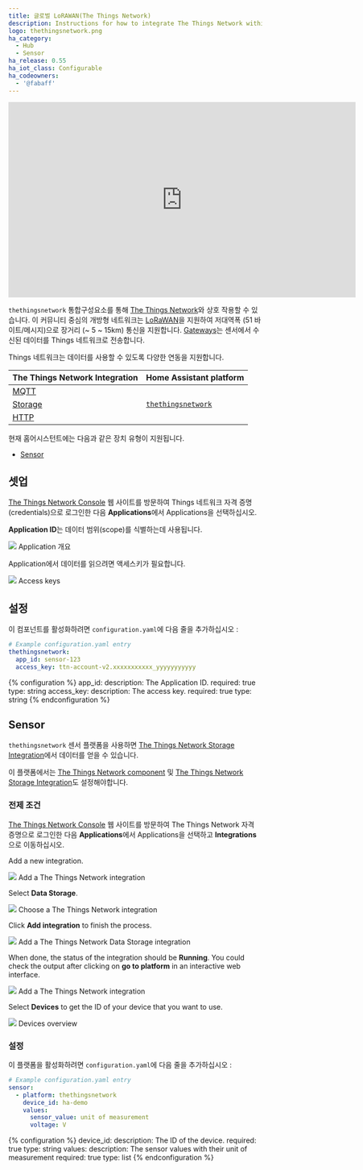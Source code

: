 ```yaml
---
title: 글로벌 LoRAWAN(The Things Network)
description: Instructions for how to integrate The Things Network within Home Assistant.
logo: thethingsnetwork.png
ha_category:
  - Hub
  - Sensor
ha_release: 0.55
ha_iot_class: Configurable
ha_codeowners:
  - '@fabaff'
---
```


<div class='videoWrapper'>
<iframe width="690" height="388" src="https://www.youtube.com/embed/Q2So47rLOqg" frameborder="0" allow="accelerometer; autoplay; encrypted-media; gyroscope; picture-in-picture" allowfullscreen></iframe>
</div>

`thethingsnetwork` 통합구성요소를 통해 [The Things Network](https://www.thethingsnetwork.org)와 상호 작용할 수 있습니다. 이 커뮤니티 중심의 개방형 네트워크는 [LoRaWAN](https://www.lora-alliance.org/)을 지원하여 저대역폭 (51 바이트/메시지)으로 장거리 (~ 5 ~ 15km) 통신을 지원합니다. [Gateways](https://www.thethingsnetwork.org/docs/gateways/)는 센서에서 수신된 데이터를 Things 네트워크로 전송합니다.

Things 네트워크는 데이터를 사용할 수 있도록 다양한 연동을 지원합니다.

| The Things Network Integration | Home Assistant platform |
|---|---|
| [MQTT](https://www.thethingsnetwork.org/docs/applications/mqtt/) | |
| [Storage](https://www.thethingsnetwork.org/docs/applications/storage/) | [`thethingsnetwork`](#sensor) |
| [HTTP](https://www.thethingsnetwork.org/docs/applications/http/) | |

현재 홈어시스턴트에는 다음과 같은 장치 유형이 지원됩니다.

- [Sensor](#sensor)

## 셋업

[The Things Network Console](https://console.thethingsnetwork.org/) 웹 사이트를 방문하여 Things 네트워크 자격 증명(credentials)으로 로그인한 다음 **Applications**에서 Applications을 선택하십시오.

**Application ID**는 데이터 범위(scope)를 식별하는데 사용됩니다.

<p class='img'>
<img src='/images/integrations/thethingsnetwork/applications.png' />
Application 개요
</p>

Application에서 데이터를 읽으려면 액세스키가 필요합니다.

<p class='img'>
<img src='/images/integrations/thethingsnetwork/access_key.png' />
Access keys
</p>

## 설정

이 컴포넌트를 활성화하려면 `configuration.yaml`에 다음 줄을 추가하십시오 :

```yaml
# Example configuration.yaml entry
thethingsnetwork:
  app_id: sensor-123
  access_key: ttn-account-v2.xxxxxxxxxxx_yyyyyyyyyyy
```

{% configuration %}
app_id:
  description: The Application ID.
  required: true
  type: string
access_key:
  description: The access key.
  required: true
  type: string
{% endconfiguration %}

## Sensor

`thethingsnetwork` 센서 플랫폼을 사용하면 [The Things Network Storage Integration](https://www.thethingsnetwork.org/docs/applications/storage/)에서 데이터를 얻을 수 있습니다.

이 플랫폼에서는 [The Things Network component](#configuration) 및 [The Things Network Storage Integration](https://www.thethingsnetwork.org/docs/applications/storage/)도 설정해야합니다.

### 전제 조건

[The Things Network Console](https://console.thethingsnetwork.org/) 웹 사이트를 방문하여 The Things Network 자격 증명으로 로그인한 다음 **Applications**에서 Applications을 선택하고 **Integrations**으로 이동하십시오.

Add a new integration.

<p class='img'>
<img src='/images/integrations/thethingsnetwork/add_integration.png' />
Add a The Things Network integration
</p>

Select **Data Storage**.

<p class='img'>
<img src='/images/integrations/thethingsnetwork/choose_integration.png' />
Choose a The Things Network integration
</p>

Click **Add integration** to finish the process.

<p class='img'>
<img src='/images/integrations/thethingsnetwork/confirm_integration.png' />
Add a The Things Network Data Storage integration
</p>

When done, the status of the integration should be **Running**. You could check the output after clicking on **go to platform** in an interactive web interface.

<p class='img'>
<img src='/images/integrations/thethingsnetwork/storage_integration.png' />
Add a The Things Network integration
</p>

Select **Devices** to get the ID of your device that you want to use.

<p class='img'>
<img src='/images/integrations/thethingsnetwork/devices.png' />
Devices overview
</p>

### 설정

이 플랫폼을 활성화하려면 `configuration.yaml`에 다음 줄을 추가하십시오 :

```yaml
# Example configuration.yaml entry
sensor:
  - platform: thethingsnetwork
    device_id: ha-demo
    values:
      sensor_value: unit of measurement
      voltage: V
```

{% configuration %}
  device_id:
    description: The ID of the device.
    required: true
    type: string
  values:
    description: The sensor values with their unit of measurement
    required: true
    type: list
{% endconfiguration %}
